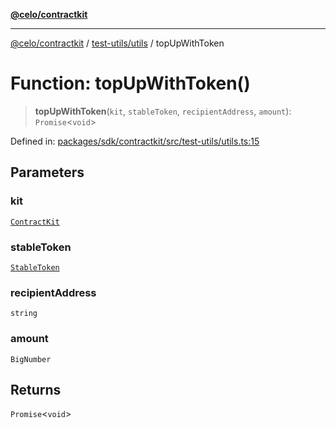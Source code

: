[**@celo/contractkit**](../../../README.md)

***

[@celo/contractkit](../../../modules.md) / [test-utils/utils](../README.md) / topUpWithToken

# Function: topUpWithToken()

> **topUpWithToken**(`kit`, `stableToken`, `recipientAddress`, `amount`): `Promise`\<`void`\>

Defined in: [packages/sdk/contractkit/src/test-utils/utils.ts:15](https://github.com/celo-org/developer-tooling/blob/master/packages/sdk/contractkit/src/test-utils/utils.ts#L15)

## Parameters

### kit

[`ContractKit`](../../../kit/classes/ContractKit.md)

### stableToken

[`StableToken`](../../../celo-tokens/enumerations/StableToken.md)

### recipientAddress

`string`

### amount

`BigNumber`

## Returns

`Promise`\<`void`\>
